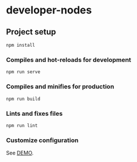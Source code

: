 # developer-nodes

## Project setup
`
npm install
`

### Compiles and hot-reloads for development
``
npm run serve
``

### Compiles and minifies for production
````
npm run build
````

### Lints and fixes files
```
npm run lint
```

### Customize configuration
See [DEMO](http://localhost:3000).
